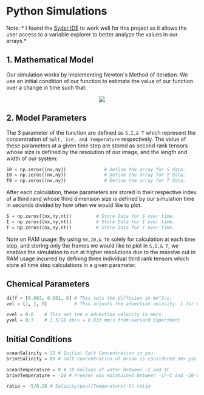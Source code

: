 # Python Simulations
Note: * I found the [Syder IDE](https://www.spyder-ide.org/) to work well for this project as it allows the user access to a variable explorer to better analyze the values in our arrays.*
## 1. Mathematical Model
Our simulation works by implementing Newton's Method of iteration. We use an initial condition of our function to estimate the value of our function over a change in time such that: 
<!-----------LATEX IN HTML----------->
<div align ="center"> 
    <img src="https://latex.codecogs.com/gif.latex?\dpi{150}&space;\bg_black&space;\fn_jvn&space;\boxed{x_{n+1}=x_n-\frac{f(x_n)}{f'(x_n)}.}"/>
</div>
<!--------------------------------------->

## 2. Model Parameters
The 3 parameter of the function are defined as `S,I,& T` which represent the concentration of `Salt, Ice, and Temperature` respectively. The value of these parameters at a given time step are stored as second rank tensors whose size is defined by the resolution of our image, and the length and width of our system:
```python
S0 = np.zeros((nx,ny))              # Define the array for S data.
I0 = np.zeros((nx,ny))              # Define the array for I data.
T0 = np.zeros((nx,ny))              # Define the array for T data.
```
After each calculation, these parameters are stored in their respective index of a third rand whose third dimension size is defined by our simulation time in seconds divided by how often we would like to plot.
```python
S = np.zeros((nx,ny,nt))         # Store Data for S over time.
I = np.zeros((nx,ny,nt))         # Store Data for I over time.
T = np.zeros((nx,ny,nt))         # Store Data for T over time.
```
Note on RAM usage: By using `S0,I0,& T0` solely for calculation at each time step, and storing only the frames we would like to plot in `S,I,& T`, we enables the simulation to run at higher resolutions due to the massive cut in RAM usage incurred by defining three individual third rank tensors which store all time step calculations in a given parameter.
## Chemical Parameters
```python
diff = [0.002, 0.001, 0] # This sets the diffusion in mm^2/s.
vel = [1, 1, 0]          # This adjusts the advection velocity. 1 for On, 0 for Off

xvel = 0.0    # This set the x advection velocity in mm/s.
yvel = 0.7    # 1.5/18 cm/s = 0.833 mm/s from Harvard Experiment
```
## Initial Conditions
```python      
oceanSalinity = 32 # Initial Salt Concentration in psu
brineSalinity = 60 # Salt concentration of brine is considered 50+ psu

oceanTemperature = 0 # 10 Gallons of water between -2 and 1C
brineTemperature = -20 # Freezer was maintained between −17◦C and −20◦C

ratio = -5/0.28 # Salinity(psu)/Temperature(◦C) ratio
```
